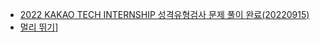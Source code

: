* [2022 KAKAO TECH INTERNSHIP 성격유형검사 문제 풀이 완료(20220915)](https://spjh.tistory.com/36)
* [멀리 뛰기](https://spjh.tistory.com/38)]
